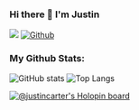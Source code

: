 ### Hi there 👋 I'm Justin

![](https://visitor-badge.laobi.icu/badge?page_id=Justinmemphis.Justinmemphis)
[![Github](https://img.shields.io/github/followers/Justinmemphis?label=Follow&style=social)](https://github.com/Justinmemphis)

<!--
**Justinmemphis/Justinmemphis** is a ✨ _special_ ✨ repository because its `README.md` (this file) appears on your GitHub profile.

Here are some ideas to get you started:

- 🔭 I’m currently working on ...
- 🌱 I’m currently learning ...
- 👯 I’m looking to collaborate on ...
- 🤔 I’m looking for help with ...
- 💬 Ask me about ...
- 📫 How to reach me: ...
- 😄 Pronouns: ...
- ⚡ Fun fact: ...

example post how to do: https://dev.to/charalambosioannou/create-a-dynamic-github-profile-readme-il5
example cool-looking post: https://github.com/nishant-666

-->

### My Github Stats:
![GitHub stats](https://github-readme-stats.vercel.app/api?username=Justinmemphis&show_icons=true&theme=tokyonight)
![Top Langs](https://github-readme-stats.vercel.app/api/top-langs/?username=Justinmemphis&theme=tokyonight)

[![@justincarter's Holopin board](https://holopin.me/justincarter)](https://holopin.io/@justincarter)
